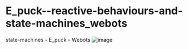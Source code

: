 # E_puck--reactive-behaviours-and-state-machines_webots
state-machines - E_puck - Webots
![image](https://github.com/AUBAI-ALKHABBAZ/E_puck--reactive-behaviours-and-state-machines_webots/assets/102236043/ff4e5321-671a-48ca-84d3-24d7b222b567)
